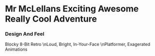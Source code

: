 # Mr McLellans Exciting Awesome Really Cool Adventure
### Design And Feel
Blocky 8-Bit Retro
\nLoud, Bright, In-Your-Face
\nPlatformer, Exagerated Animations
